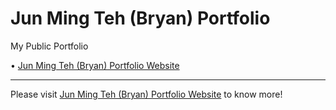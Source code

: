 # Jun Ming Teh (Bryan) Portfolio

 My Public Portfolio

• [Jun Ming Teh (Bryan) Portfolio Website][Jun Ming Teh (Bryan) Portfolio]

---

Please visit [Jun Ming Teh (Bryan) Portfolio Website][Jun Ming Teh (Bryan) Portfolio] to know more!

[Jun Ming Teh (Bryan) Portfolio]: https://junmingteh-2018.github.io/JunMingTeh-Portfolio
